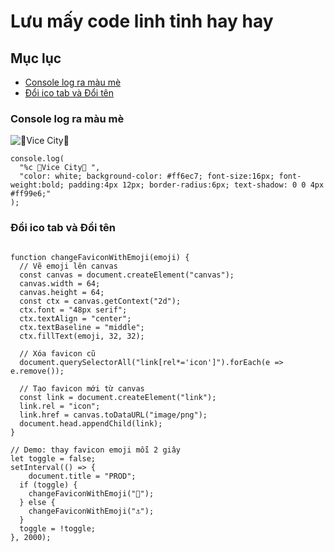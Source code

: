 # Lưu mấy code linh tinh hay hay

## Mục lục

- [Console log ra màu mè](#console-log-ra-màu-mè)
- [Đổi ico tab và Đổi tên](#đổi-ico-tab-và-đổi-tên)

### Console log ra màu mè
![🌴Vice City🌴](https://img.shields.io/badge/🌴%20Vice%20City%20🌴-ff6ec7?style=for-the-badge&labelColor=ff6ec7&color=ff6ec7)

```
console.log(
  "%c 🌴Vice City🌴 ",
  "color: white; background-color: #ff6ec7; font-size:16px; font-weight:bold; padding:4px 12px; border-radius:6px; text-shadow: 0 0 4px #ff99e6;"
);
```

### Đổi ico tab và Đổi tên

```

function changeFaviconWithEmoji(emoji) {
  // Vẽ emoji lên canvas
  const canvas = document.createElement("canvas");
  canvas.width = 64;
  canvas.height = 64;
  const ctx = canvas.getContext("2d");
  ctx.font = "48px serif";
  ctx.textAlign = "center";
  ctx.textBaseline = "middle";
  ctx.fillText(emoji, 32, 32);

  // Xóa favicon cũ
  document.querySelectorAll("link[rel*='icon']").forEach(e => e.remove());

  // Tạo favicon mới từ canvas
  const link = document.createElement("link");
  link.rel = "icon";
  link.href = canvas.toDataURL("image/png");
  document.head.appendChild(link);
}

// Demo: thay favicon emoji mỗi 2 giây
let toggle = false;
setInterval(() => {
	document.title = "PROD";
  if (toggle) {
    changeFaviconWithEmoji("🐳");
  } else {
    changeFaviconWithEmoji("⚓");
  }
  toggle = !toggle;
}, 2000);

```

